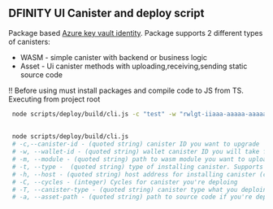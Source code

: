 ## DFINITY UI Canister and deploy script

Package based [Azure key vault identity](https://github.com/ORIGYN-SA/identity-azure-key-vault). 
Package supports 2 different types of canisters:
- WASM - simple canister with backend or business logic
- Asset - Ui canister methods with uploading,receiving,sending static source code

!! Before using must install packages and compile code to JS from TS. Executing from project root
```bash
 node scripts/deploy/build/cli.js -c "test" -w "rwlgt-iiaaa-aaaaa-aaaaa-cai" -m "./scripts/deploy/target/wasm32-unknown-unknown/release/ui.wasm" -t "install" -C 960000000 -T "asset"
 
 
 node scripts/deploy/build/cli.js 
 # -c,--canister-id - (quoted string) canister ID you want to upgrade 
 # -w, --wallet-id - (quoted string) wallet canister ID you will take for deploing for DFX server (local or mainnet)
 # -m, --module - (quoted string) path to wasm module you want to upload (if you will deploy asset canister - need to take ui_canister_optimized.wasm. It's certified asset canister (look Rust source code)
 # -t, --type -  (quoted string) type of installing canister. Supports next values: install, upgrade, reinstall
 # -h, --host - (quoted string) host address for installing canister (configure without schema)
 # -C, --cycles - (integer) Cycles for canister you're deploing
 # -T, --canister-type - (quoted string) canister type what you deploing. Support next value: wasm,asset
 # -a, --asset-path - (quoted string) path to source code if you're deploying asset canister
```
